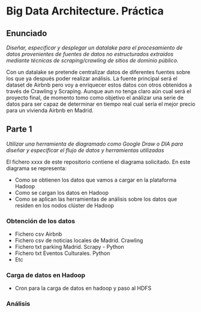 # Big Data Architecture. Práctica

## Enunciado

*Diseñar, especificar y desplegar un datalake para el procesamiento de datos provenientes de fuentes de datos no estructurados extraídos mediante técnicas de scraping/crawling de sitios de dominio público.*

Con un datalake se pretende centralizar datos de diferentes fuentes sobre los que ya después poder realizar análisis. La fuente principal será el dataset de Airbnb pero voy a enriquecer estos datos con otros obtenidos a través de Crawling y Scraping.
Aunque aun no tenga claro aún cual será el proyecto final, de momento tomo como objetivo el análizar una serie de datos para ser capaz de determinar en tiempo real cual sería el mejor precio para un vivienda Airbnb en Madrid.


## Parte 1

*Utilizar una herramienta de diagramado como Google Draw o DIA para diseñar y especificar el flujo de datos y herramientas utilizadas*

El fichero xxxx de este repositorio contiene el diagrama solicitado. 
En este diagrama se representa:
- Como se obtienen los datos que vamos a cargar en la plataforma Hadoop 
- Como se cargan los datos en Hadoop
- Como se aplican las herramientas de análisis sobre los datos que residen en los nodos clúster de Hadoop

### Obtención de los datos

- Fichero csv Airbnb
- Fichero csv de noticias locales de Madrid. Crawling
- Fichero txt parking Madrid. Scrapy - Python
- Fichero txt Eventos Culturales. Python
- Etc

### Carga de datos en Hadoop
- Cron para la carga de datos en hadoop y paso al HDFS

### Análisis






